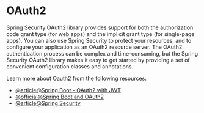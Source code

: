 # OAuth2

Spring Security OAuth2 library provides support for both the authorization code grant type (for web apps) and the implicit grant type (for single-page apps). You can also use Spring Security to protect your resources, and to configure your application as an OAuth2 resource server. The OAuth2 authentication process can be complex and time-consuming, but the Spring Security OAuth2 library makes it easy to get started by providing a set of convenient configuration classes and annotations.

Learn more about Oauth2 from the following resources:

- [@article@Spring Boot - OAuth2 with JWT](https://www.tutorialspoint.com/spring_boot/spring_boot_oauth2_with_jwt.htm)
- [@official@Spring Boot and OAuth2](https://spring.io/guides/tutorials/spring-boot-oauth2/)
- [@article@Spring Security](https://www.tutorialspoint.com/spring_security/spring_security_with_oauth2.htm)
